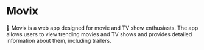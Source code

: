 # Movix
🍿 Movix is a web app designed for movie and TV show enthusiasts. The app allows users to view trending movies and TV shows and provides detailed information about them, including trailers. 
